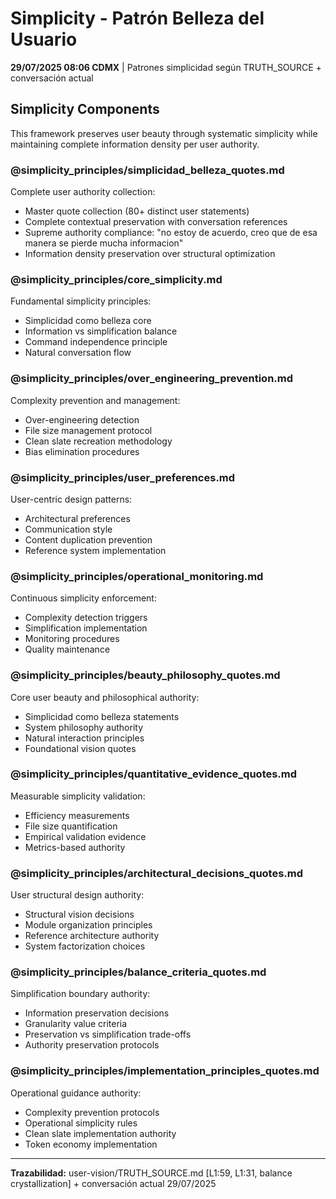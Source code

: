 # Simplicity - Patrón Belleza del Usuario

**29/07/2025 08:06 CDMX** | Patrones simplicidad según TRUTH_SOURCE + conversación actual

## Simplicity Components

This framework preserves user beauty through systematic simplicity while maintaining complete information density per user authority.

### **@simplicity_principles/simplicidad_belleza_quotes.md**
Complete user authority collection:
- Master quote collection (80+ distinct user statements)
- Complete contextual preservation with conversation references
- Supreme authority compliance: "no estoy de acuerdo, creo que de esa manera se pierde mucha informacion"
- Information density preservation over structural optimization

### **@simplicity_principles/core_simplicity.md**
Fundamental simplicity principles:
- Simplicidad como belleza core
- Information vs simplification balance
- Command independence principle
- Natural conversation flow

### **@simplicity_principles/over_engineering_prevention.md**
Complexity prevention and management:
- Over-engineering detection
- File size management protocol
- Clean slate recreation methodology
- Bias elimination procedures

### **@simplicity_principles/user_preferences.md**
User-centric design patterns:
- Architectural preferences
- Communication style
- Content duplication prevention
- Reference system implementation

### **@simplicity_principles/operational_monitoring.md**
Continuous simplicity enforcement:
- Complexity detection triggers
- Simplification implementation
- Monitoring procedures
- Quality maintenance

### **@simplicity_principles/beauty_philosophy_quotes.md**
Core user beauty and philosophical authority:
- Simplicidad como belleza statements
- System philosophy authority
- Natural interaction principles
- Foundational vision quotes

### **@simplicity_principles/quantitative_evidence_quotes.md**
Measurable simplicity validation:
- Efficiency measurements
- File size quantification
- Empirical validation evidence
- Metrics-based authority

### **@simplicity_principles/architectural_decisions_quotes.md**
User structural design authority:
- Structural vision decisions  
- Module organization principles
- Reference architecture authority
- System factorization choices

### **@simplicity_principles/balance_criteria_quotes.md**
Simplification boundary authority:
- Information preservation decisions
- Granularity value criteria
- Preservation vs simplification trade-offs
- Authority preservation protocols

### **@simplicity_principles/implementation_principles_quotes.md**
Operational guidance authority:
- Complexity prevention protocols
- Operational simplicity rules
- Clean slate implementation authority
- Token economy implementation

---

**Trazabilidad:** user-vision/TRUTH_SOURCE.md [L1:59, L1:31, balance crystallization] + conversación actual 29/07/2025